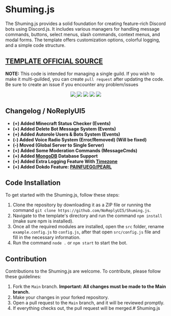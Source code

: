 # Shuming.js

The Shuming.js provides a solid foundation for creating feature-rich Discord bots using Discord.js. It includes various managers for handling message commands, buttons, select menus, slash commands, context menus, and modal forms. The template offers customization options, colorful logging, and a simple code structure.

## [TEMPLATE OFFICIAL SOURCE](https://GitHub.com/RileCraft/DiscordBot-Template)
**NOTE:** This code is intended for managing a single guild. If you wish to make it multi-guilded, you can create `pull request` after updating the code. Be sure to create an issue if you encounter any problem/issues

<p align="center">
  <a href="https://github.com/NoReplyUI5?tab=followers"><img src="https://img.shields.io/github/followers/NoReplyUI5?label=Followers&style=for-the-badge">
  <a href="https://mxtiy.vercel.app/discord/shuming"><img src="https://img.shields.io/badge/discord-invite-5865f2?style=for-the-badge&logo=discord&logoColor=white"></a>
  <img src="https://img.shields.io/github/issues/NoReplyUI5/Shuming.js.svg?style=for-the-badge">
  <img src="https://img.shields.io/github/forks/NoReplyUI5/Shuming.js.svg?style=for-the-badge">
  <img src="https://img.shields.io/github/stars/NoReplyUI5/Shuming.js.svg?style=for-the-badge">
</p>

## Changelog / NoReplyUI5
- **(+) Added Minecraft Status Checker (Events)**
- **(+) Added Delete Bot Message System (Events)**
- **(+) Added Autorole Users & Bots System (Events)**
- **(-) Added Voice Radio System (Error/Removed) (Will be fixed)**
- **(-) Moved (Global Server to Single Server)**
- **(+) Added Some Moderation Commands (MessageCmds)**
- **(+) Added [MongoDB](https://www.mongodb.com) Database Support**
- **(+) Added Extra Logging Feature With [Timezone](https://npmjs.org/package/moment-timezone)**
- **(+) Added Dokdo Feature: [PAINFUEG0/PEARL]( https://github.com/painfuego/pearl/tree/main/dokdo)**

## Code Installation

To get started with the Shuming.js, follow these steps:

1. Clone the repository by downloading it as a ZIP file or running the command `git clone https://github.com/NoReplyUI5/Shuming.js`.
2. Navigate to the template's directory and run the command `npm install` (make sure npm is installed).
3. Once all the required modules are installed, open the `src` folder, rename `example.config.js` to `config.js`, after that open `src/config.js` file and fill in the necessary information.
4. Run the command `node .` or `npm start` to start the bot.

## Contribution

Contributions to the Shuming.js are welcome. To contribute, please follow these guidelines:

1. Fork the `Main` branch. **Important: All changes must be made to the Main branch.**
2. Make your changes in your forked repository.
3. Open a pull request to the `Main` branch, and it will be reviewed promptly.
4. If everything checks out, the pull request will be merged.# Shuming.js

